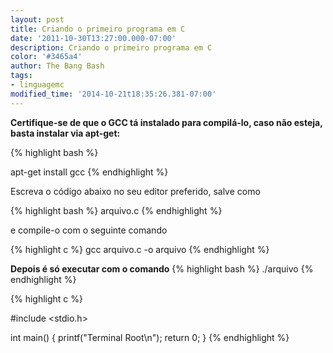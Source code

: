 ```yaml
---
layout: post
title: Criando o primeiro programa em C
date: '2011-10-30T13:27:00.000-07:00'
description: Criando o primeiro programa em C
color: '#3465a4'
author: The Bang Bash
tags:
- linguagemc
modified_time: '2014-10-21t18:35:26.381-07:00'
---
```




<b>Certifique-se de que o GCC tá instalado para compilá-lo, caso não esteja, basta instalar via apt-get:</b>

{% highlight bash %}

apt-get install gcc
{% endhighlight %}

Escreva o código abaixo no seu editor preferido, salve como 

{% highlight bash %}
arquivo.c
{% endhighlight %}

e compile-o com o seguinte comando

{% highlight c %}
gcc arquivo.c -o arquivo
{% endhighlight %}

<b>Depois é só executar com o comando</b>
{% highlight bash %}
./arquivo
{% endhighlight %}



{% highlight c %}

#include <stdio.h> 

int main() 
{ 
 printf("Terminal Root\n"); 
 return 0;
} 
{% endhighlight %}



<script async src="https://pagead2.googlesyndication.com/pagead/js/adsbygoogle.js"></script>

<!-- Informat -->
<ins class="adsbygoogle"
 style="display:block"
 data-ad-client="ca-pub-2838251107855362"
 data-ad-slot="2327980059"
 data-ad-format="auto"
 data-full-width-responsive="true"></ins>

<script>
(adsbygoogle = window.adsbygoogle || []).push({});
</script>

